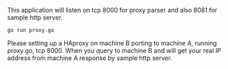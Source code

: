 
This application will listen on tcp 8000 for proxy parser and also 8081 for sample http server.

`go run proxy.go`

Please setting up a HAproxy on machine B porting to machine A, running proxy.go, tcp 8000.
When you query to machine B and will get your real IP address from machine A response by sample http server.

